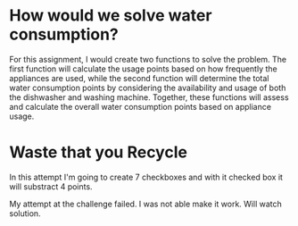 # How would we solve water consumption? 

For this assignment, I would create two functions to solve the problem. The first function will calculate the usage points based on how frequently the appliances are used, while the second function will determine the total water consumption points by considering the availability and usage of both the dishwasher and washing machine. Together, these functions will assess and calculate the overall water consumption points based on appliance usage.


# Waste that you Recycle

In this attempt I'm going to create 7 checkboxes and with it checked box it will substract 4 points. 

My attempt at the challenge failed. I was not able make it work. Will watch solution. 